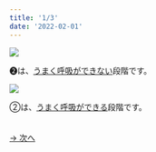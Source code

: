 ```yaml
---
title: '1/3'
date: '2022-02-01'
---
```

![](/images/02_1.jpg)

➋は、[うまく呼吸ができない]()段階です。  

![](/images/02_2.jpg)

②は、[うまく呼吸ができる]()段階です。

　  
[ → 次へ ](/posts/2-2)
